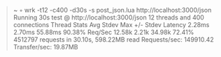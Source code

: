 
> ~ ◦ wrk -t12 -c400 -d30s -s post_json.lua http://localhost:3000/json
Running 30s test @ http://localhost:3000/json
  12 threads and 400 connections
  Thread Stats   Avg      Stdev     Max   +/- Stdev
    Latency     2.28ms    2.70ms  55.88ms   90.38%
    Req/Sec    12.58k     2.21k   34.98k    72.41%
  4512797 requests in 30.10s, 598.22MB read
Requests/sec: 149910.42
Transfer/sec:     19.87MB
